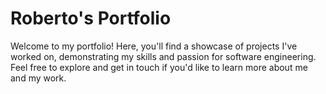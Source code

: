 # Roberto's Portfolio

Welcome to my portfolio! Here, you'll find a showcase of projects I've worked on, demonstrating my skills and passion for software engineering. Feel free to explore and get in touch if you'd like to learn more about me and my work.

